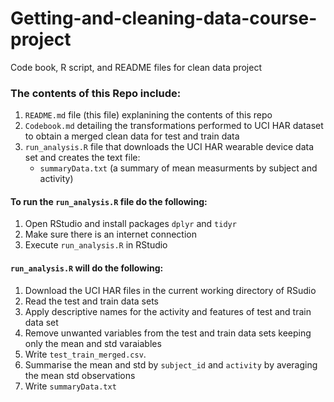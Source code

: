 # Getting-and-cleaning-data-course-project
Code book, R script, and README files for clean data project

### The contents of this Repo include:
  1. `README.md` file (this file) explanining the contents of this repo
  2. `Codebook.md` detailing the transformations performed to UCI HAR dataset to obtain a merged clean data for test and train data
  3. `run_analysis.R` file that downloads the UCI HAR wearable device data set and creates the text file:
      * `summaryData.txt` (a summary of mean measurments by subject and activity)


#### To run the `run_analysis.R` file do the following:
1. Open RStudio and install packages `dplyr` and `tidyr`
2. Make sure there is an internet connection
3. Execute `run_analysis.R` in RStudio

#### `run_analysis.R` will do the following:
1. Download the UCI HAR files in the current working directory of RSudio
2. Read the test and train data sets
3. Apply descriptive names for the activity and features of test and train data set
4. Remove unwanted variables from the test and train data sets keeping only the mean and std varaiables
5. Write `test_train_merged.csv`.
6. Summarise the mean and std by `subject_id` and `activity` by averaging the mean std observations
7. Write `summaryData.txt`
